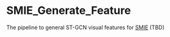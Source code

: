 # SMIE_Generate_Feature
The pipeline to general ST-GCN visual features for [SMIE](https://github.com/YujieOuO/SMIE)
(TBD)
